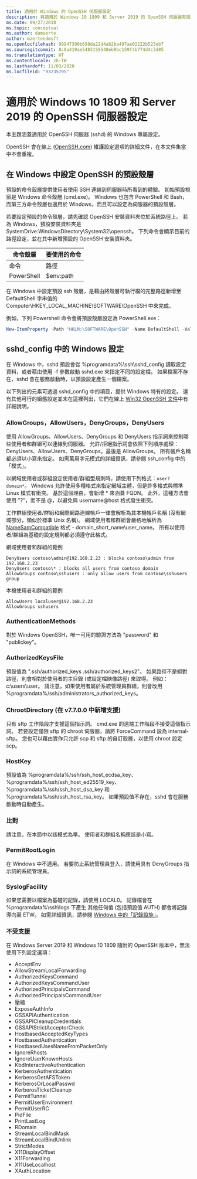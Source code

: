 ```yaml
---
title: 適用於 Windows 的 OpenSSH 伺服器設定
description: 與適用於 Windows 10 1809 和 Server 2019 的 OpenSSH 伺服器有關的設定。
ms.date: 09/27/2018
ms.topic: conceptual
ms.author: damaerte
author: maertendmsft
ms.openlocfilehash: 99947390b698da22d4ab2ba497ae02222b523eb7
ms.sourcegitcommit: 8c0a419ae5483159548eb0bc159f4b774d4c3d85
ms.translationtype: HT
ms.contentlocale: zh-TW
ms.lasthandoff: 11/03/2020
ms.locfileid: "93235795"
---
```

# <a name="openssh-server-configuration-for-windows-10-1809-and-server-2019"></a>適用於 Windows 10 1809 和 Server 2019 的 OpenSSH 伺服器設定

本主題涵蓋適用於 OpenSSH 伺服器 (sshd) 的 Windows 專屬設定。

OpenSSH 會在線上 ([OpenSSH.com](https://www.openssh.com/manual.html)) 維護設定選項的詳細文件，在本文件集當中不會重複。

## <a name="configuring-the-default-shell-for-openssh-in-windows"></a>在 Windows 中設定 OpenSSH 的預設殼層

預設的命令殼層提供使用者使用 SSH 連線到伺服器時所看到的體驗。
初始預設視窗是 Windows 命令殼層 (cmd.exe)。
Windows 也包含 PowerShell 和 Bash，而第三方命令殼層也適用於 Windows，而且可以設定為伺服器的預設殼層。

若要設定預設的命令殼層，請先確認 OpenSSH 安裝資料夾位於系統路徑上。
若為 Windows，預設安裝資料夾是 SystemDrive:WindowsDirectory\System32\openssh。
下列命令會顯示目前的路徑設定，並在其中新增預設的 OpenSSH 安裝資料夾。

命令殼層 | 要使用的命令
------------- | --------------
命令 | 路徑
PowerShell | $env:path

在 Windows 中設定預設 ssh 殼層，是藉由將殼層可執行檔的完整路徑新增至 DefaultShell 字串值的 Computer\HKEY_LOCAL_MACHINE\SOFTWARE\OpenSSH 中來完成。

例如，下列 Powershell 命令會將預設殼層設定為 PowerShell.exe：

```powershell
New-ItemProperty -Path "HKLM:\SOFTWARE\OpenSSH" -Name DefaultShell -Value "C:\Windows\System32\WindowsPowerShell\v1.0\powershell.exe" -PropertyType String -Force
```

## <a name="windows-configurations-in-sshd_config"></a>sshd_config 中的 Windows 設定

在 Windows 中，sshd 預設會從 %programdata%\ssh\sshd_config 讀取設定資料，或者藉由使用 -f 參數啟動 sshd.exe 來指定不同的設定檔。
如果檔案不存在，sshd 會在服務啟動時，以預設設定產生一個檔案。

以下列出的元素可透過 sshd_config 中的項目，提供 Windows 特有的設定。
還有其他可行的組態設定並未在這裡列出，它們在線上 [Win32 OpenSSH 文件](https://github.com/powershell/win32-openssh/wiki)中有詳細說明。


### <a name="allowgroups-allowusers-denygroups-denyusers"></a>AllowGroups，AllowUsers，DenyGroups，DenyUsers

使用 AllowGroups、AllowUsers、DenyGroups 和 DenyUsers 指示詞來控制哪些使用者和群組可以連線到伺服器。
允許/拒絕指示詞會依照下列順序處理：DenyUsers、AllowUsers、DenyGroups，最後是 AllowGroups。
所有帳戶名稱都必須以小寫來指定。
如需萬用字元模式的詳細資訊，請參閱 ssh_config 中的「模式」。

以網域使用者或群組設定使用者/群組型規則時，請使用下列格式：``` user?domain* ```。
Windows 允許使用多種格式來指定網域主體，但是許多格式與標準 Linux 模式有衝突。
基於這個理由，會新增 * 來涵蓋 FQDN。
此外，這種方法會使用 "?"，而不是 @，以避免與 username@host 格式發生衝突。

工作群組使用者/群組和網際網路連線帳戶一律會解析為其本機帳戶名稱 (沒有網域部分，類似於標準 Unix 名稱)。
網域使用者和群組會嚴格地解析為 [NameSamCompatible](/windows/desktop/api/secext/ne-secext-extended_name_format) 格式 - domain_short_name\user_name。
所有以使用者/群組為基礎的設定規則都必須遵守此格式。

網域使用者和群組的範例

```
DenyUsers contoso\admin@192.168.2.23 : blocks contoso\admin from 192.168.2.23
DenyUsers contoso\* : blocks all users from contoso domain
AllowGroups contoso\sshusers : only allow users from contoso\sshusers group
```

本機使用者和群組的範例

```
AllowUsers localuser@192.168.2.23
AllowGroups sshusers
```

### <a name="authenticationmethods"></a>AuthenticationMethods

對於 Windows OpenSSH，唯一可用的驗證方法為 "password" 和 "publickey"。

### <a name="authorizedkeysfile"></a>AuthorizedKeysFile

預設值為 ".ssh/authorized_keys .ssh/authorized_keys2"。 如果路徑不是絕對路徑，則會相對於使用者的主目錄 (或設定檔映像路徑) 來取得。 例如： c:\users\user。 請注意，如果使用者屬於系統管理員群組，則會改用 %programdata%/ssh/administrators_authorized_keys。

### <a name="chrootdirectory-support-added-in-v7700"></a>ChrootDirectory (在 v7.7.0.0 中新增支援)

只有 sftp 工作階段才支援這個指示詞。 cmd.exe 的遠端工作階段不接受這個指示詞。 若要設定僅限 sftp 的 chroot 伺服器，請將 ForceCommand 設為 internal-sftp。 您也可以藉由實作只允許 scp 和 sftp 的自訂殼層，以使用 chroot 設定 scp。

### <a name="hostkey"></a>HostKey

預設值為 %programdata%/ssh/ssh_host_ecdsa_key、%programdata%/ssh/ssh_host_ed25519_key、%programdata%/ssh/ssh_host_dsa_key 和 %programdata%/ssh/ssh_host_rsa_key。 如果預設值不存在，sshd 會在服務啟動時自動產生。

### <a name="match"></a>比對

請注意，在本節中以該模式為準。 使用者和群組名稱應該是小寫。

### <a name="permitrootlogin"></a>PermitRootLogin

在 Windows 中不適用。 若要防止系統管理員登入，請使用具有 DenyGroups 指示詞的系統管理員。

### <a name="syslogfacility"></a>SyslogFacility

如果您需要以檔案為基礎的記錄，請使用 LOCAL0。 記錄檔會在 %programdata%\ssh\logs 下產生
其他任何值 (包括預設值 AUTH) 都會將記錄導向至 ETW。 如需詳細資訊，請參閱 [Windows 中的「記錄設施」](https://github.com/PowerShell/Win32-OpenSSH/wiki/Logging-Facilities)。

### <a name="not-supported"></a>不受支援

在 Windows Server 2019 和 Windows 10 1809 隨附的 OpenSSH 版本中，無法使用下列設定選項：

* AcceptEnv
* AllowStreamLocalForwarding
* AuthorizedKeysCommand
* AuthorizedKeysCommandUser
* AuthorizedPrincipalsCommand
* AuthorizedPrincipalsCommandUser
* 壓縮
* ExposeAuthInfo
* GSSAPIAuthentication
* GSSAPICleanupCredentials
* GSSAPIStrictAcceptorCheck
* HostbasedAcceptedKeyTypes
* HostbasedAuthentication
* HostbasedUsesNameFromPacketOnly
* IgnoreRhosts
* IgnoreUserKnownHosts
* KbdInteractiveAuthentication
* KerberosAuthentication
* KerberosGetAFSToken
* KerberosOrLocalPasswd
* KerberosTicketCleanup
* PermitTunnel
* PermitUserEnvironment
* PermitUserRC
* PidFile
* PrintLastLog
* RDomain
* StreamLocalBindMask
* StreamLocalBindUnlink
* StrictModes
* X11DisplayOffset
* X11Forwarding
* X11UseLocalhost
* XAuthLocation
